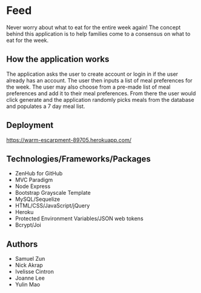 # Feed 
Never worry about what to eat for the entire week again! The concept behind this application is to help families come to a consensus on what to eat for the week.  

## How the application works
The application asks the user to create account or login in if the user already has an account. The user then inputs a list of meal preferences for the week. The user may also choose from a pre-made list of meal preferences and add it to their meal preferences. From there the user would click generate and the application randomly picks meals from the database and populates a 7 day meal list.

## Deployment
https://warm-escarpment-89705.herokuapp.com/

## Technologies/Frameworks/Packages
* ZenHub for GitHub
* MVC Paradigm 
* Node Express
* Bootstrap Grayscale Template
* MySQL/Sequelize
* HTML/CSS/JavaScript/jQuery
* Heroku
* Protected Environment Variables/JSON web tokens
* Bcrypt/Joi

## Authors
* Samuel Zun
* Nick Akrap
* Ivelisse Cintron
* Joanne Lee
* Yulin Mao